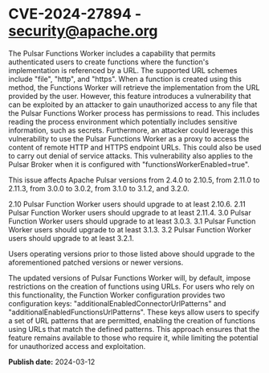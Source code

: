 # CVE-2024-27894 - security@apache.org

The Pulsar Functions Worker includes a capability that permits authenticated users to create functions where the function's implementation is referenced by a URL. The supported URL schemes include "file", "http", and "https". When a function is created using this method, the Functions Worker will retrieve the implementation from the URL provided by the user. However, this feature introduces a vulnerability that can be exploited by an attacker to gain unauthorized access to any file that the Pulsar Functions Worker process has permissions to read. This includes reading the process environment which potentially includes sensitive information, such as secrets. Furthermore, an attacker could leverage this vulnerability to use the Pulsar Functions Worker as a proxy to access the content of remote HTTP and HTTPS endpoint URLs. This could also be used to carry out denial of service attacks.
This vulnerability also applies to the Pulsar Broker when it is configured with "functionsWorkerEnabled=true".

This issue affects Apache Pulsar versions from 2.4.0 to 2.10.5, from 2.11.0 to 2.11.3, from 3.0.0 to 3.0.2, from 3.1.0 to 3.1.2, and 3.2.0. 

2.10 Pulsar Function Worker users should upgrade to at least 2.10.6.
2.11 Pulsar Function Worker users should upgrade to at least 2.11.4.
3.0 Pulsar Function Worker users should upgrade to at least 3.0.3.
3.1 Pulsar Function Worker users should upgrade to at least 3.1.3.
3.2 Pulsar Function Worker users should upgrade to at least 3.2.1.

Users operating versions prior to those listed above should upgrade to the aforementioned patched versions or newer versions.

The updated versions of Pulsar Functions Worker will, by default, impose restrictions on the creation of functions using URLs. For users who rely on this functionality, the Function Worker configuration provides two configuration keys: "additionalEnabledConnectorUrlPatterns" and "additionalEnabledFunctionsUrlPatterns". These keys allow users to specify a set of URL patterns that are permitted, enabling the creation of functions using URLs that match the defined patterns. This approach ensures that the feature remains available to those who require it, while limiting the potential for unauthorized access and exploitation.

**Publish date:** 2024-03-12
